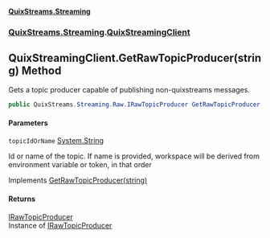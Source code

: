 #### [QuixStreams.Streaming](index.md 'index')
### [QuixStreams.Streaming](QuixStreams.Streaming.md 'QuixStreams.Streaming').[QuixStreamingClient](QuixStreamingClient.md 'QuixStreams.Streaming.QuixStreamingClient')

## QuixStreamingClient.GetRawTopicProducer(string) Method

Gets a topic producer capable of publishing non-quixstreams messages.

```csharp
public QuixStreams.Streaming.Raw.IRawTopicProducer GetRawTopicProducer(string topicIdOrName);
```
#### Parameters

<a name='QuixStreams.Streaming.QuixStreamingClient.GetRawTopicProducer(string).topicIdOrName'></a>

`topicIdOrName` [System.String](https://docs.microsoft.com/en-us/dotnet/api/System.String 'System.String')

Id or name of the topic. If name is provided, workspace will be derived from environment variable or token, in that order

Implements [GetRawTopicProducer(string)](IQuixStreamingClient.GetRawTopicProducer(string).md 'QuixStreams.Streaming.IQuixStreamingClient.GetRawTopicProducer(string)')

#### Returns
[IRawTopicProducer](IRawTopicProducer.md 'QuixStreams.Streaming.Raw.IRawTopicProducer')  
Instance of [IRawTopicProducer](IRawTopicProducer.md 'QuixStreams.Streaming.Raw.IRawTopicProducer')